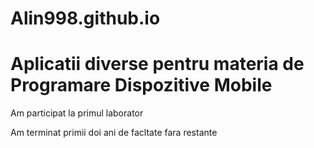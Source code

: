 # Alin998.github.io

# Aplicatii diverse pentru materia de Programare Dispozitive Mobile

Am participat la primul laborator

Am terminat primii doi ani de facltate fara restante
